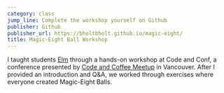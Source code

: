 ```yaml
---
category: class
jump_line: Complete the workshop yourself on Github
publisher: Github
publisher_url: https://bholtbholt.github.io/magic-eight/
title: Magic-Eight Ball Workshop
---
```


I taught students <a href="https://elm-lang.org" target="_blank" rel="noreferrer">Elm</a> through a hands-on workshop at Code and Conf, a conference presented by <a href="https://twitter.com/codecoffeeyvr" target="_blank" rel="noreferrer">Code and Coffee Meetup</a> in Vancouver. After I provided an introduction and Q&A, we worked through exercises where everyone created Magic-Eight Balls.
